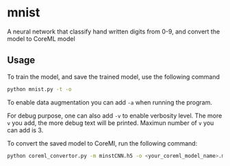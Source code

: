 # mnist

A neural network that classify hand written digits from 0-9, and convert the model to CoreML model

## Usage

To train the model, and save the trained model, use the following command

```bash
python mnist.py -t -o
```

To enable data augmentation you can add `-a` when running the program.

For debug purpose, one can also add `-v` to enable verbosity level. The more `v` you add, the more debug text will be printed. Maximun number of `v` you can add is 3.

To convert the saved model to CoreMl, run the following command:

```bash
python coreml_convertor.py -m minstCNN.h5 -o <your_coreml_model_name>.mlmodel
```